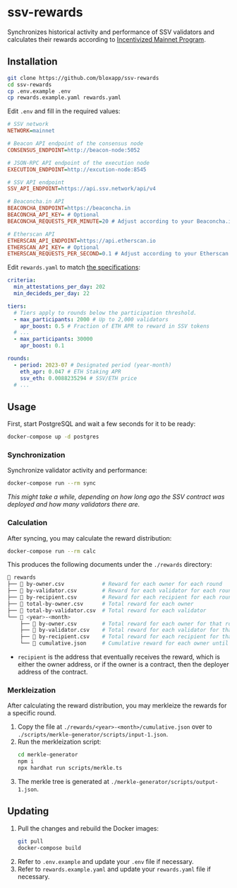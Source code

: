 # ssv-rewards

Synchronizes historical activity and performance of SSV validators and calculates their rewards according to [Incentivized Mainnet Program](https://docs.google.com/document/d/1pcr8QVcq9eZfiOJGrm5OsE9JAqdQy1F8Svv1xgecjNY).

## Installation

```bash
git clone https://github.com/bloxapp/ssv-rewards
cd ssv-rewards
cp .env.example .env
cp rewards.example.yaml rewards.yaml
```

Edit `.env` and fill in the required values:

```ini
# SSV network
NETWORK=mainnet

# Beacon API endpoint of the consensus node
CONSENSUS_ENDPOINT=http://beacon-node:5052

# JSON-RPC API endpoint of the execution node
EXECUTION_ENDPOINT=http://excution-node:8545

# SSV API endpoint
SSV_API_ENDPOINT=https://api.ssv.network/api/v4

# Beaconcha.in API
BEACONCHA_ENDPOINT=https://beaconcha.in
BEACONCHA_API_KEY= # Optional
BEACONCHA_REQUESTS_PER_MINUTE=20 # Adjust according to your Beaconcha.in API plan

# Etherscan API
ETHERSCAN_API_ENDPOINT=https://api.etherscan.io
ETHERSCAN_API_KEY= # Optional
ETHERSCAN_REQUESTS_PER_SECOND=0.1 # Adjust according to your Etherscan API plan
```

Edit `rewards.yaml` to match [the specifications](https://docs.google.com/document/d/1pcr8QVcq9eZfiOJGrm5OsE9JAqdQy1F8Svv1xgecjNY):

```yaml
criteria:
  min_attestations_per_day: 202
  min_decideds_per_day: 22

tiers:
  # Tiers apply to rounds below the participation threshold.
  - max_participants: 2000 # Up to 2,000 validators
    apr_boost: 0.5 # Fraction of ETH APR to reward in SSV tokens
  # ...
  - max_participants: 30000
    apr_boost: 0.1

rounds:
  - period: 2023-07 # Designated period (year-month)
    eth_apr: 0.047 # ETH Staking APR
    ssv_eth: 0.0088235294 # SSV/ETH price
  # ...
```

## Usage

First, start PostgreSQL and wait a few seconds for it to be ready:

```bash
docker-compose up -d postgres
```

### Synchronization

Synchronize validator activity and performance:

```bash
docker-compose run --rm sync
```

_This might take a while, depending on how long ago the SSV contract was deployed and how many validators there are._

### Calculation

After syncing, you may calculate the reward distribution:

```bash
docker-compose run --rm calc
```

This produces the following documents under the `./rewards` directory:

```bash
📂 rewards
├── 📄 by-owner.csv            # Reward for each owner for each round
├── 📄 by-validator.csv        # Reward for each validator for each round
├── 📄 by-recipient.csv        # Reward for each recipient for each round
├── 📄 total-by-owner.csv      # Total reward for each owner
├── 📄 total-by-validator.csv  # Total reward for each validator
└── 📂 <year>-<month>
    ├── 📄 by-owner.csv        # Total reward for each owner for that round
    ├── 📄 by-validator.csv    # Total reward for each validator for that round
    ├── 📄 by-recipient.csv    # Total reward for each recipient for that round
    └── 📄 cumulative.json     # Cumulative reward for each owner until and including that round
```

- `recipient` is the address that eventually receives the reward, which is either the owner address, or if the owner is a contract, then the deployer address of the contract.

### Merkleization

After calculating the reward distribution, you may merkleize the rewards for a specific round.

1. Copy the file at `./rewards/<year>-<month>/cumulative.json` over to `./scripts/merkle-generator/scripts/input-1.json`.
2. Run the merkleization script:
   ```bash
   cd merkle-generator
   npm i
   npx hardhat run scripts/merkle.ts
   ```
3. The merkle tree is generated at `./merkle-generator/scripts/output-1.json`.

## Updating

1. Pull the changes and rebuild the Docker images:
   ```bash
   git pull
   docker-compose build
   ```
2. Refer to `.env.example` and update your `.env` file if necessary.
3. Refer to `rewards.example.yaml` and update your `rewards.yaml` file if necessary.
